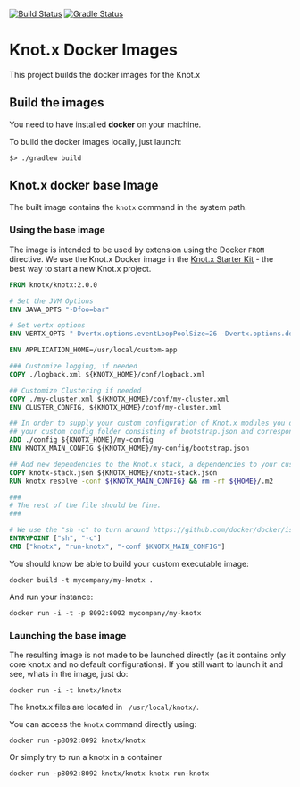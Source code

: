 [![Build Status](https://dev.azure.com/knotx/Knotx/_apis/build/status/Knotx.knotx-docker?branchName=master)](https://dev.azure.com/knotx/Knotx/_build/latest?definitionId=13&branchName=master)
[![Gradle Status](https://gradleupdate.appspot.com/Knotx/knotx-docker/status.svg)](https://gradleupdate.appspot.com/Knotx/knotx-docker/status)

# Knot.x Docker Images

This project builds the docker images for the Knot.x

## Build the images

You need to have installed **docker** on your machine.

To build the docker images locally, just launch:

`$> ./gradlew build`

## Knot.x docker base Image

The built image contains the `knotx` command in the system path.

### Using the base image

The image is intended to be used by extension using the Docker `FROM` directive.
We use the Knot.x Docker image in the [Knot.x Starter Kit](https://github.com/Knotx/knotx-starter-kit) - the best way to start a new Knot.x project.


```Dockerfile
FROM knotx/knotx:2.0.0

# Set the JVM Options
ENV JAVA_OPTS "-Dfoo=bar"

# Set vertx options
ENV VERTX_OPTS "-Dvertx.options.eventLoopPoolSize=26 -Dvertx.options.deployment.worker=true"

ENV APPLICATION_HOME=/usr/local/custom-app

### Customize logging, if needed
COPY ./logback.xml ${KNOTX_HOME}/conf/logback.xml                 

## Customize Clustering if needed
COPY ./my-cluster.xml ${KNOTX_HOME}/conf/my-cluster.xml
ENV CLUSTER_CONFIG, ${KNOTX_HOME}/conf/my-cluster.xml

## In order to supply your custom configuration of Knot.x modules you'd need to supply
## your custom config folder consisting of bootstrap.json and corresponding .conf files
ADD ./config ${KNOTX_HOME}/my-config
ENV KNOTX_MAIN_CONFIG ${KNOTX_HOME}/my-config/bootstrap.json

## Add new dependencies to the Knot.x stack, a dependencies to your custom code
COPY knotx-stack.json ${KNOTX_HOME}/knotx-stack.json
RUN knotx resolve -conf ${KNOTX_MAIN_CONFIG} && rm -rf ${HOME}/.m2

###
# The rest of the file should be fine.
###

# We use the "sh -c" to turn around https://github.com/docker/docker/issues/5509 - variable not expanded
ENTRYPOINT ["sh", "-c"]
CMD ["knotx", "run-knotx", "-conf $KNOTX_MAIN_CONFIG"]
```

You should know be able to build your custom executable image:

`docker build -t mycompany/my-knotx .`

And run your instance:

```
docker run -i -t -p 8092:8092 mycompany/my-knotx
```

### Launching the base image

The resulting image is not made to be launched directly (as it contains only core knot.x and no default configurations). If you
still want to launch it and see, whats in the image, just do:

`docker run -i -t knotx/knotx`

The knotx.x files are located in ` /usr/local/knotx/`.

You can access the `knotx` command directly using:

`docker run -p8092:8092 knotx/knotx`

Or simply try to run a knotx in a container

`docker run -p8092:8092 knotx/knotx knotx run-knotx`
